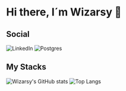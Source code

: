 # Hi there, I´m Wizarsy 👋

## Social

![LinkedIn](https://img.shields.io/badge/linkedin-%230077B5.svg?style=for-the-badge&logo=linkedin&logoColor=white)
![Postgres](https://img.shields.io/badge/postgres-%23316192.svg?style=for-the-badge&logo=postgresql&logoColor=white)

## My Stacks

![Wizarsy's GitHub stats](https://github-readme-stats.vercel.app/api?username=wizarsy&show_icons=true&theme=neon)
![Top Langs](https://github-readme-stats.vercel.app/api/top-langs/?username=wizarsy&layout=compact&theme=neon)

<!--
**Wizarsy/wizarsy** is a ✨ _special_ ✨ repository because its `README.md` (this file) appears on your GitHub profile.

Here are some ideas to get you started:

- 🔭 I’m currently working on ...
- 🌱 I’m currently learning ...
- 👯 I’m looking to collaborate on ...
- 🤔 I’m looking for help with ...
- 💬 Ask me about ...
- 📫 How to reach me: ...
- 😄 Pronouns: ...
- ⚡ Fun fact: ...
-->
